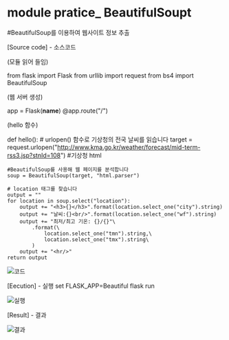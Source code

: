 # module pratice_ BeautifulSoupt
#BeautifulSoup를 이용하여 웹사이트 정보 추출

[Source code] - 소스코드

(모듈 읽어 들임)

from flask import Flask
from urllib import request
from bs4 import BeautifulSoup

(웹 서버 생성)

app = Flask(__name__)
@app.route("/")

(hello 함수)

def hello():
    # urlopen() 함수로 기상청의 전국 날씨를 읽습니다
    target = request.urlopen("http://www.kma.go.kr/weather/forecast/mid-term-rss3.jsp?stnId=108") #기상청 html

    #BeautifulSoup를 사용해 웹 페이지를 분석합니다
    soup = BeautifulSoup(target, "html.parser")

    # location 태그를 찾습니다
    output = ""
    for location in soup.select("location"):
        output += "<h3>{}</h3>".format(location.select_one("city").string)
        output += "날씨:{}<br/>".format(location.select_one("wf").string)
        output += "최저/최고 기온: {}/{}"\
            .format(\
                location.select_one("tmn").string,\
                location.select_one("tmx").string\
            )
        output += "<hr/>"
    return output
    
![코드](https://user-images.githubusercontent.com/70150896/197973530-9be591d3-1a40-441c-89a9-c8a98a7297ad.png)

[Eecution] - 실행
set FLASK_APP=Beautiful
flask run

![실행](https://user-images.githubusercontent.com/70150896/197973547-98002a3e-c95f-46da-a6bb-ad1c9ab97511.png)

[Result] - 결과

![결과](https://user-images.githubusercontent.com/70150896/197973562-7fc7579b-ec2e-4daf-be11-7dc1763e85e4.png)
